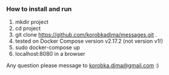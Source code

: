 ### How to install and run

1. mkdir project
2. cd project
3. git clone https://github.com/korobkadima/messages.git .
4. tested on Docker Compose version v2.17.2 (not version v1!)
5. sudo docker-compose up
6. localhost:8080 in a browser

Any question please message to korobka.dima@gmail.com :)